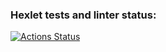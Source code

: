 ### Hexlet tests and linter status:
[![Actions Status](https://github.com/TatiRem/frontend-project-44/workflows/hexlet-check/badge.svg)](https://github.com/TatiRem/frontend-project-44/actions)